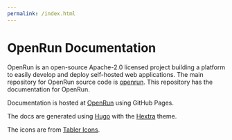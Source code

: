 ```yaml
---
permalink: /index.html
---
```


# OpenRun Documentation

OpenRun is an open-source Apache-2.0 licensed project building a platform to easily develop and deploy self-hosted web applications. The main repository for OpenRun source code is [openrun](https://github.com/openrundev/openrun/). This repository has the documentation for OpenRun.

Documentation is hosted at [OpenRun](https://openrun.dev) using GitHub Pages.

The docs are generated using [Hugo](https://gohugo.io/) with the [Hextra](https://github.com/imfing/hextra) theme.

The icons are from [Tabler Icons](https://tabler-icons.io/).
